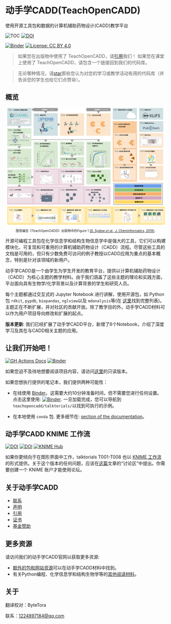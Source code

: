 # 动手学CADD(TeachOpenCADD)


使用开源工具包和数据的计算机辅助药物设计(CADD)教学平台

![TOC](https://img.shields.io/badge/Project-TeachOpenCADD-pink)
[![DOI](https://zenodo.org/badge/DOI/10.5281/zenodo.1486226.svg)](https://doi.org/10.5281/zenodo.1486226)

<!-- markdown-link-check-disable-next-line -->
[![Binder](https://mybinder.org/badge_logo.svg)](https://mybinder.org/v2/gh/volkamerlab/TeachOpenCADD/master)
[![License: CC BY 4.0](https://img.shields.io/badge/License-CC%20BY%204.0-lightgrey.svg)](https://creativecommons.org/licenses/by/4.0/)


> 如果您在出版物中使用了 TeachOpenCADD，请[引用](https://projects.volkamerlab.org/teachopencadd/citation.html)我们！
> 如果您在课堂上使用了 TeachOpenCADD，请包含一个链接回到我们的代码库。
<!-- markdown-link-check-disable-next-line -->
>无论哪种情况，请[star](https://docs.github.com/en/get-started/exploring-projects-on-github/saving-repositories-with-stars)那些您认为对您的学习或教学活动有用的代码库（并告诉您的学生也给它们点赞😄）。



## 概览

<p align="center">
  <img src="docs/_static/images/TeachOpenCADD_topics.png" alt="TeachOpenCADD topics" width="800"/>
  <br>
  <font size="1">
  图改编自《TeachOpenCADD》出版物中的Figure 1
  <a href="https://jcheminf.biomedcentral.com/articles/10.1186/s13321-019-0351-x">
  (D. Sydow <i>et al.</i>, J. Cheminformatics, 2019)</a>.
  </font>
</p>

开源可编程工具包在化学信息学和结构生物信息学中是强大的工具，它们可以构建模块化、可复现和可重用的计算机辅助药物设计（CADD）流程。尽管这些工具的文档是可用的，但只有少数免费可访问的例子教授以CADD应用为重点的基本概念，特别是针对该领域的新用户。

动手学CADD是一个由学生为学生开发的教育平台，提供以计算机辅助药物设计（CADD）为核心主题的教学材料。由于我们涵盖了这些主题的理论和实践方面，平台面向具有生物学/化学背景以及计算背景的学生和研究人员。


每个主题都通过交互式的 Jupyter Notebook 进行讲解，使用开源包，如 Python包 `rdkit`, `pypdb`, `biopandas`, `nglview`以及 `mdanalysis`等(在 [这里](https://projects.volkamerlab.org/teachopencadd/external_dependencies.html)找到完整列表)。主题正在不断扩展，并对社区的贡献开放。除了教学目的外，动手学CADD材料可以作为用户项目导向修改和扩展的起点。


**版本更新**: 我们已经扩展了动手学CADD平台，新增了6个Notebook，介绍了深度学习及其在与CADD相关主题的应用。

## 让我们开始吧！

<!-- markdown-link-check-disable -->
[![GH Actions Docs](https://github.com/volkamerlab/teachopencadd/workflows/Docs/badge.svg)](https://projects.volkamerlab.org/teachopencadd/)
[![Binder](https://mybinder.org/badge_logo.svg)](https://mybinder.org/v2/gh/volkamerlab/TeachOpenCADD/master)
<!-- markdown-link-check-enable -->

如果您迫不及待地想要阅读项目内容，请访问[这里](https://projects.volkamerlab.org/teachopencadd/talktorials.html)的只读版本。

如果您想执行提供的笔记本，我们提供两种可能性：

- 在线使用 [Binder](https://mybinder.org/)。这需要大约10分钟准备时间，但不需要您进行任何设置。 点击这里使用: [![Binder](https://mybinder.org/badge_logo.svg)](https://mybinder.org/v2/gh/volkamerlab/TeachOpenCADD/master). 一旦加载完成，您可以导航到 `teachopencadd/talktorials/`以找到可执行的示例。
<!-- markdown-link-check-disable-next-line -->

- 在本地使用 `conda` 包. 更多细节在: [section of the documentation](https://projects.volkamerlab.org/teachopencadd/installing.html)。

## 动手学CADD KNIME 工作流

<!-- markdown-link-check-disable-next-line -->
[![DOI](https://img.shields.io/badge/DOI-10.1021%2Facs.jcim.9b00662-blue.svg)](https://pubs.acs.org/doi/10.1021/acs.jcim.9b00662)
[![DOI](https://zenodo.org/badge/DOI/10.5281/zenodo.3626897.svg)](https://doi.org/10.5281/zenodo.3626897)
[![KNIME Hub](https://img.shields.io/badge/KNIME%20Hub-TeachOpenCADD--KNIME-yellow.svg)](https://hub.knime.com/volkamerlab/spaces/Public/latest/TeachOpenCADD/TeachOpenCADD)

如果你更倾向于在图形界面中工作，talktorials T001-T008 也以 [KNIME 工作流](https://hub.knime.com/volkamerlab/space/TeachOpenCADD/TeachOpenCADD)的形式提供。关于这个版本的任何问题，应该在[这篇](https://forum.knime.com/t/teachopencadd-knime/17174)文章的“讨论区”中提出。你需要创建一个 KNIME 账户才能使用论坛。


## 关于动手学CADD

- [联系](https://projects.volkamerlab.org/teachopencadd/contact.html)
- [声明](https://projects.volkamerlab.org/teachopencadd/acknowledgments.html)
- [引用](https://projects.volkamerlab.org/teachopencadd/citation.html)
- [证书](https://projects.volkamerlab.org/teachopencadd/license.html)
- [基金赞助](https://projects.volkamerlab.org/teachopencadd/funding.html)


## 更多资源

请访问我们的动手学CADD官网以获取更多资源:
- [额外的包和网站资源](https://projects.volkamerlab.org/teachopencadd/external_dependencies.html)可以在动手学CADD材料中找到。
- 有关Python编程、化学信息学和结构生物学等的[其他阅读材料](https://projects.volkamerlab.org/teachopencadd/external_tutorials_collections.html)。

## 关于
翻译校对：ByteTora

联系：1224897184@qq.com
